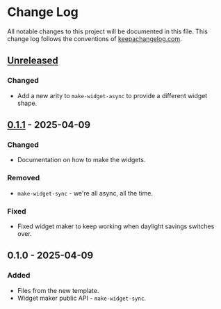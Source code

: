 # Change Log
All notable changes to this project will be documented in this file. This change log follows the conventions of [keepachangelog.com](http://keepachangelog.com/).

## [Unreleased]
### Changed
- Add a new arity to `make-widget-async` to provide a different widget shape.

## [0.1.1] - 2025-04-09
### Changed
- Documentation on how to make the widgets.

### Removed
- `make-widget-sync` - we're all async, all the time.

### Fixed
- Fixed widget maker to keep working when daylight savings switches over.

## 0.1.0 - 2025-04-09
### Added
- Files from the new template.
- Widget maker public API - `make-widget-sync`.

[Unreleased]: https://sourcehost.site/your-name/meshifier/compare/0.1.1...HEAD
[0.1.1]: https://sourcehost.site/your-name/meshifier/compare/0.1.0...0.1.1
